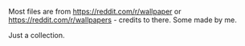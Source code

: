 Most files are from https://reddit.com/r/wallpaper or https://reddit.com/r/wallpapers - credits to there.
Some made by me.

Just a collection.
